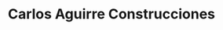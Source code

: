 ---
title: "Carlos Aguirre Construcciones"
url: /duran/carlos-aguirre-construcciones/
shop: Allgemein
---